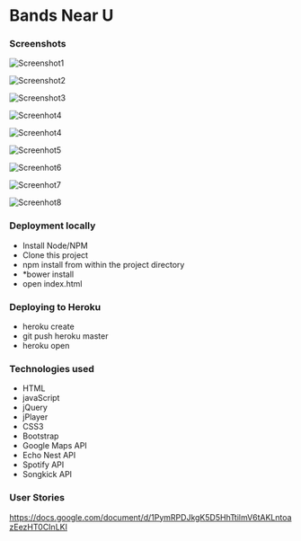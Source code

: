 # Bands Near U

### Screenshots

![Screenshot1](docs/screenshots/screenshot1.png)

![Screenshot2](docs/screenshots/screenshot2.png)

![Screenshot3](docs/screenshots/screenshot3.png)

![Screenhot4](docs/screenshots/screenshot4.png)

![Screenhot4](docs/screenshots/screenshot5.png)

![Screenhot5](docs/screenshots/screenshot6.png)

![Screenhot6](docs/screenshots/screenshot7.png)

![Screenhot7](docs/screenshots/screenshot8.png)

![Screenhot8](docs/screenshots/screenshot9.png)

### Deployment locally
* Install Node/NPM
* Clone this project
* npm install from within the project directory
* *bower install
* open index.html

### Deploying to Heroku
* heroku create <you app name>
* git push heroku master
* heroku open

### Technologies used
* HTML
* javaScript
* jQuery
* jPlayer
* CSS3
* Bootstrap
* Google Maps API
* Echo Nest API
* Spotify API
* Songkick API

### User Stories
https://docs.google.com/document/d/1PymRPDJkgK5D5HhTtilmV6tAKLntoazEezHT0CInLKI










